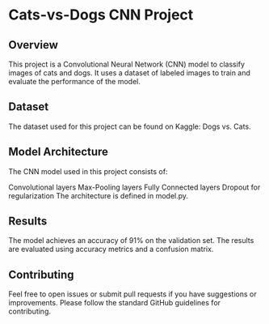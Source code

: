 # Cats-vs-Dogs CNN Project

## Overview
This project is a Convolutional Neural Network (CNN) model to classify images of cats and dogs. It uses a dataset of labeled images to train and evaluate the performance of the model.

## Dataset
The dataset used for this project can be found on Kaggle: Dogs vs. Cats.

## Model Architecture
The CNN model used in this project consists of:

Convolutional layers
Max-Pooling layers
Fully Connected layers
Dropout for regularization
The architecture is defined in model.py.

## Results
The model achieves an accuracy of 91% on the validation set. The results are evaluated using accuracy metrics and a confusion matrix.

## Contributing
Feel free to open issues or submit pull requests if you have suggestions or improvements. Please follow the standard GitHub guidelines for contributing.
